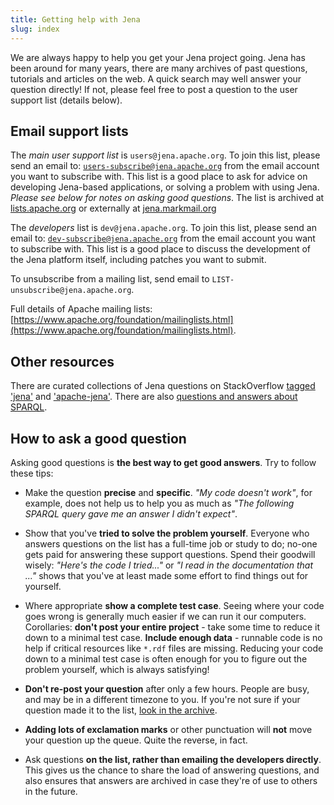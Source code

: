```yaml
---
title: Getting help with Jena
slug: index
---
```


We are always happy to help you get your Jena project going. Jena has been around
for many years, there are many archives of past questions, tutorials and articles
on the web. A quick search may well answer your question directly! If not, please
feel free to post a question to the user support list (details below).

## Email support lists

The *main user support list* is `users@jena.apache.org`. To join this
list, please send an email to: <a href="mailto:users-subscribe@jena.apache.org">
`users-subscribe@jena.apache.org`</a> from the email account you want
to subscribe with. This list is a good place to ask for advice on developing Jena-based
applications, or solving  a problem with using Jena. *Please see below for notes
on asking good questions*. The list is archived at
[lists.apache.org](https://lists.apache.org/list.html?users@jena.apache.org)
or externally at [jena.markmail.org](https://jena.markmail.org/search/)

The *developers* list is `dev@jena.apache.org`. To join this
list, please send an email to: <a href="mailto:dev-subscribe@jena.apache.org">
`dev-subscribe@jena.apache.org`</a> from the email account you want
to subscribe with. This list is a good place to discuss the development of the Jena
platform itself, including patches you want to submit.

To unsubscribe from a mailing list, send email to `LIST-unsubscribe@jena.apache.org`.

Full details of Apache mailing lists: [https://www.apache.org/foundation/mailinglists.html](https://www.apache.org/foundation/mailinglists.html).

## Other resources

There are curated collections of Jena questions on StackOverflow 
[tagged 'jena'](https://stackoverflow.com/questions/tagged/jena) and 
['apache-jena'](https://stackoverflow.com/questions/tagged/apache-jena).
There are also [questions and answers about SPARQL](https://stackoverflow.com/questions/tagged/sparql).

## How to ask a good question

Asking good questions is **the best way to get good answers**. Try to follow these tips:

  - Make the question **precise** and **specific**. *"My code doesn't work"*, for example, does not help us to help you
  as much as *"The following SPARQL query gave me an answer I didn't expect"*.

  - Show that you've **tried to solve the problem yourself**. Everyone who answers questions on the list
  has a full-time job or study to do; no-one gets paid for answering these support questions. Spend
  their goodwill wisely: *"Here's the code I tried..."* or *"I read in the documentation that ..."* shows that
  you've at least made some effort to find things out for yourself.

  - Where appropriate **show a complete test case**. Seeing where your code goes wrong is generally
  much easier if we can run it our computers. Corollaries: **don't post your entire project** - take some
  time to reduce it down to a minimal test case. **Include enough data** - runnable code is no help if
  critical resources like `*.rdf` files are missing. Reducing your code down to a minimal test case
  is often enough for you to figure out the problem yourself, which is always satisfying!

  - **Don't re-post your question** after only a few hours. People are busy, and may be in a different timezone
  to you. If you're not sure if your question made it to the list, [look in the archive](https://markmail.org/search/?q=list:org.apache.jena.*).

  - **Adding lots of exclamation marks** or other punctuation will **not** move your question up the queue. Quite the
  reverse, in fact.

  - Ask questions **on the list, rather than emailing the developers directly**. This gives us the chance to share the
  load of answering questions, and also ensures that answers are archived in case they're of use to others in the future.
